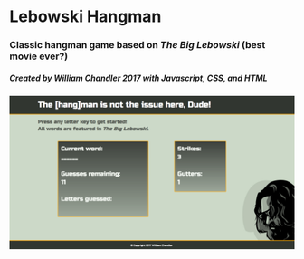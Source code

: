 # Lebowski Hangman

### Classic hangman game based on *The Big Lebowski* (best movie ever?)

##### Created by William Chandler 2017 with Javascript, CSS, and HTML

![app screenshot](assets/images/hangman.png)